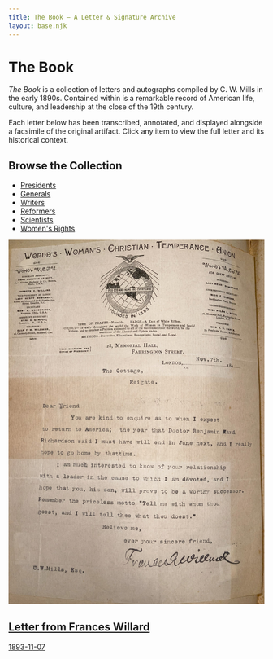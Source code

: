 ```yaml
---
title: The Book – A Letter & Signature Archive
layout: base.njk
---
```


<h1>The Book</h1>

<p><em>The Book</em> is a collection of letters and autographs compiled by C. W. Mills in the early 1890s. Contained within is a remarkable record of American life, culture, and leadership at the close of the 19th century.</p>

<p>Each letter below has been transcribed, annotated, and displayed alongside a facsimile of the original artifact. Click any item to view the full letter and its historical context.</p>

<h2>Browse the Collection</h2>

<ul class="tags">
  <li><a href="/tags/presidents">Presidents</a></li>
  <li><a href="/tags/generals">Generals</a></li>
  <li><a href="/tags/writers">Writers</a></li>
  <li><a href="/tags/reformers">Reformers</a></li>
  <li><a href="/tags/scientists">Scientists</a></li>
  <li><a href="/tags/womens-rights">Women's Rights</a></li>
</ul>

<div class="grid">
  <div class="card">
    <a href="/letters/frances-willard/">
      <img src="/images/letters/Frances_Willard_Letter.jpg" alt="Frances Willard Letter">
      <h2>Letter from Frances Willard</h2>
      <p>1893-11-07</p>
    </a>
  </div>
</div>
